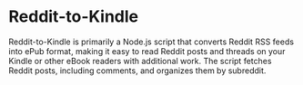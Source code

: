 # Reddit-to-Kindle
Reddit-to-Kindle is primarily a Node.js script that converts Reddit RSS feeds into ePub format, making it easy to read Reddit posts and threads on your Kindle or other eBook readers with additional work. The script fetches Reddit posts, including comments, and organizes them by subreddit. 
